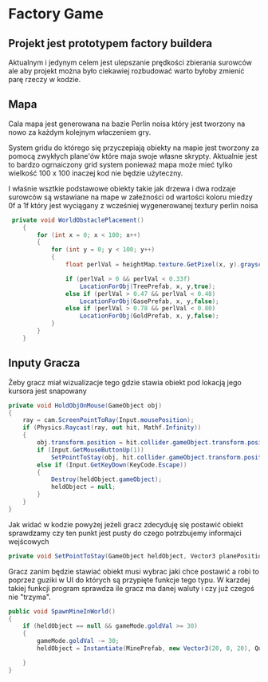# Factory Game
## Projekt jest prototypem factory buildera
Aktualnym i jedynym celem jest ulepszanie prędkości zbierania surowców
ale aby projekt można było ciekawiej rozbudować warto byłoby zmienić parę
rzeczy w kodzie.
## Mapa
Cala mapa jest generowana na bazie Perlin noisa który jest tworzony na nowo
za każdym kolejnym właczeniem gry.



System gridu do którego się przyczepiają obiekty na mapie jest tworzony
za pomocą zwykłych plane'ów które maja swoje własne skrypty.
Aktualnie jest to bardzo ogrnaiczony grid system ponieważ
mapa może mieć tylko wielkość 
100 x 100 inaczej kod nie będzie
użyteczny.


I właśnie wsztkie podstawowe obiekty takie jak drzewa i dwa rodzaje surowców są
wstawiane na mape w załeżności od wartości koloru miedzy 
0f a 1f który jest wyciągany
z wcześniej wygenerowanej textury perlin noisa
```csharp
 private void WorldObstaclePlacement()
    {
        for (int x = 0; x < 100; x++)
        {
            for (int y = 0; y < 100; y++)
            {
                float perlVal = heightMap.texture.GetPixel(x, y).grayscale;

                if (perlVal > 0 && perlVal < 0.33f)
                    LocationForObj(TreePrefab, x, y,true);
                else if (perlVal > 0.47 && perlVal < 0.48)
                    LocationForObj(GasePrefab, x, y,false);
                else if (perlVal > 0.78 && perlVal < 0.80)
                    LocationForObj(GoldPrefab, x, y,false);
            }
        }
    }
```

## Inputy Gracza

Żeby gracz miał wizualizacje tego gdzie stawia obiekt
pod lokacją jego kursora jest snapowany 

```csharp
private void HoldObjOnMouse(GameObject obj)
{
    ray = cam.ScreenPointToRay(Input.mousePosition);
    if (Physics.Raycast(ray, out hit, Mathf.Infinity))
    {
        obj.transform.position = hit.collider.gameObject.transform.position;
        if (Input.GetMouseButtonUp(1))
            SetPointToStay(obj, hit.collider.gameObject.transform.position);
        else if (Input.GetKeyDown(KeyCode.Escape))
        {
            Destroy(heldObject.gameObject);
            heldObject = null;
        }
    }
}
```
Jak widać w kodzie powyżej jeżeli gracz zdecyduję się postawić obiekt
sprawdzamy czy ten punkt jest pusty do czego potrzbujemy informajci wejścowych

```csharp
private void SetPointToStay(GameObject heldObject, Vector3 planePosition);
```

Gracz zanim będzie stawiać obiekt musi wybrac jaki chce
postawić a robi to poprzez guziki w UI do których 
są przypięte funkcje tego typu. W karzdej takiej 
funkcji program sprawdza ile gracz ma danej waluty
i czy już czegoś nie "trzyma".

```csharp
public void SpawnMineInWorld()
{
    if (heldObject == null && gameMode.goldVal >= 30)
    {
        gameMode.goldVal -= 30;
        heldObject = Instantiate(MinePrefab, new Vector3(20, 0, 20), Quaternion.identity);

    }
}
```







 
